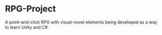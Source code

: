 # RPG-Project
A point-and-click RPG with visual-novel elements being developed as a way to learn Unity and C#.
